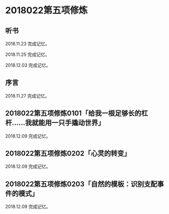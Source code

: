 # 2018022第五项修炼

## 听书

2018.11.23 完成记忆。

2018.11.25 完成记忆。

2018.12.03 完成记忆。

## 序言

2018.11.27 完成记忆。

## 2018022第五项修炼0101「给我一根足够长的杠杆……我就能用一只手撬动世界」

2018.12.09 完成记忆。

## 2018022第五项修炼0202「心灵的转变」

2018.12.09 完成记忆。

## 2018022第五项修炼0203「自然的模板：识别支配事件的模式」

2018.12.09 完成记忆。

